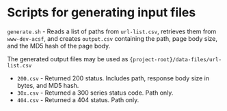 # Scripts for generating input files

`generate.sh` - Reads a list of paths from `url-list.csv`, retrieves them from
`www-dev-acsf`, and creates `output.csv` containing the path, page body size,
and the MD5 hash of the page body.

 The generated output files may be used as `{project-root}/data-files/url-list.csv`

 - `200.csv` - Returned 200 status.  Includes path, response body size in bytes, and MD5 hash.
 - `30x.csv` - Returned a 300 series status code. Path only.
 - `404.csv` - Returned a 404 status. Path only.
